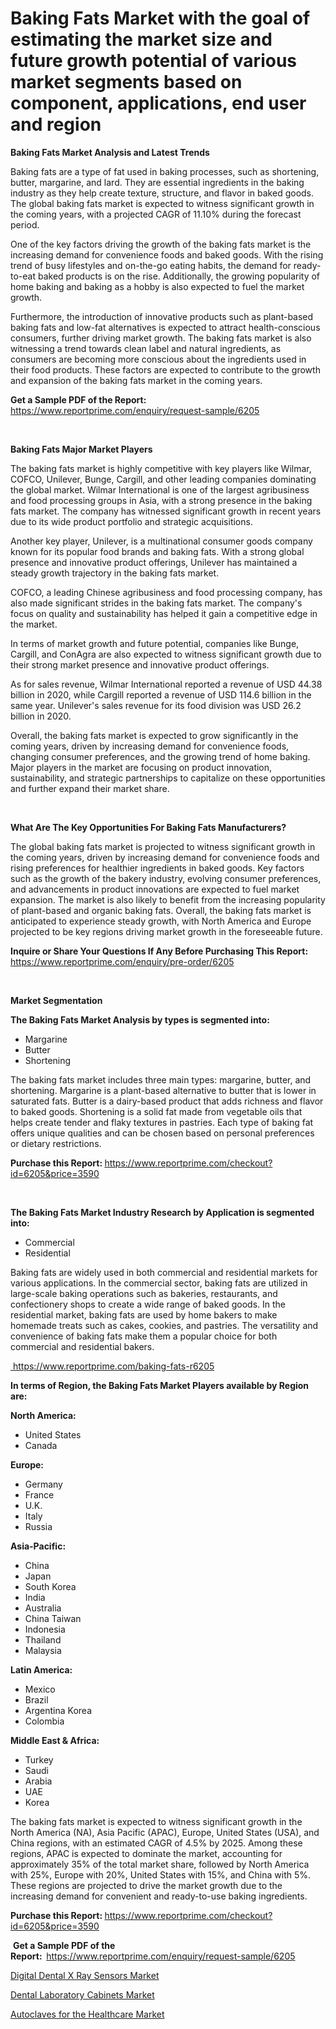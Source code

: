 <p><h1>Baking Fats Market with the goal of estimating the market size and future growth potential of various market segments based on component, applications, end user and region</h1></p><p><strong>Baking Fats Market Analysis and Latest Trends</strong></p>
<p><p>Baking fats are a type of fat used in baking processes, such as shortening, butter, margarine, and lard. They are essential ingredients in the baking industry as they help create texture, structure, and flavor in baked goods. The global baking fats market is expected to witness significant growth in the coming years, with a projected CAGR of 11.10% during the forecast period.</p><p>One of the key factors driving the growth of the baking fats market is the increasing demand for convenience foods and baked goods. With the rising trend of busy lifestyles and on-the-go eating habits, the demand for ready-to-eat baked products is on the rise. Additionally, the growing popularity of home baking and baking as a hobby is also expected to fuel the market growth.</p><p>Furthermore, the introduction of innovative products such as plant-based baking fats and low-fat alternatives is expected to attract health-conscious consumers, further driving market growth. The baking fats market is also witnessing a trend towards clean label and natural ingredients, as consumers are becoming more conscious about the ingredients used in their food products. These factors are expected to contribute to the growth and expansion of the baking fats market in the coming years.</p></p>
<p><strong>Get a Sample PDF of the Report:&nbsp;</strong> <a href="https://www.reportprime.com/enquiry/request-sample/6205">https://www.reportprime.com/enquiry/request-sample/6205</a></p>
<p>&nbsp;</p>
<p><strong>Baking Fats Major Market Players</strong></p>
<p><p>The baking fats market is highly competitive with key players like Wilmar, COFCO, Unilever, Bunge, Cargill, and other leading companies dominating the global market. Wilmar International is one of the largest agribusiness and food processing groups in Asia, with a strong presence in the baking fats market. The company has witnessed significant growth in recent years due to its wide product portfolio and strategic acquisitions.</p><p>Another key player, Unilever, is a multinational consumer goods company known for its popular food brands and baking fats. With a strong global presence and innovative product offerings, Unilever has maintained a steady growth trajectory in the baking fats market.</p><p>COFCO, a leading Chinese agribusiness and food processing company, has also made significant strides in the baking fats market. The company's focus on quality and sustainability has helped it gain a competitive edge in the market.</p><p>In terms of market growth and future potential, companies like Bunge, Cargill, and ConAgra are also expected to witness significant growth due to their strong market presence and innovative product offerings.</p><p>As for sales revenue, Wilmar International reported a revenue of USD 44.38 billion in 2020, while Cargill reported a revenue of USD 114.6 billion in the same year. Unilever's sales revenue for its food division was USD 26.2 billion in 2020.</p><p>Overall, the baking fats market is expected to grow significantly in the coming years, driven by increasing demand for convenience foods, changing consumer preferences, and the growing trend of home baking. Major players in the market are focusing on product innovation, sustainability, and strategic partnerships to capitalize on these opportunities and further expand their market share.</p></p>
<p>&nbsp;</p>
<p><strong>What Are The Key Opportunities For Baking Fats Manufacturers?</strong></p>
<p><p>The global baking fats market is projected to witness significant growth in the coming years, driven by increasing demand for convenience foods and rising preferences for healthier ingredients in baked goods. Key factors such as the growth of the bakery industry, evolving consumer preferences, and advancements in product innovations are expected to fuel market expansion. The market is also likely to benefit from the increasing popularity of plant-based and organic baking fats. Overall, the baking fats market is anticipated to experience steady growth, with North America and Europe projected to be key regions driving market growth in the foreseeable future.</p></p>
<p><strong>Inquire or Share Your Questions If Any Before Purchasing This Report:</strong> <a href="https://www.reportprime.com/enquiry/pre-order/6205">https://www.reportprime.com/enquiry/pre-order/6205</a></p>
<p>&nbsp;</p>
<p><strong>Market Segmentation</strong></p>
<p><strong>The Baking Fats Market Analysis by types is segmented into:</strong></p>
<p><ul><li>Margarine</li><li>Butter</li><li>Shortening</li></ul></p>
<p><p>The baking fats market includes three main types: margarine, butter, and shortening. Margarine is a plant-based alternative to butter that is lower in saturated fats. Butter is a dairy-based product that adds richness and flavor to baked goods. Shortening is a solid fat made from vegetable oils that helps create tender and flaky textures in pastries. Each type of baking fat offers unique qualities and can be chosen based on personal preferences or dietary restrictions.</p></p>
<p><strong>Purchase this Report:&nbsp;</strong><a href="https://www.reportprime.com/checkout?id=6205&price=3590">https://www.reportprime.com/checkout?id=6205&price=3590</a></p>
<p>&nbsp;</p>
<p><strong>The Baking Fats Market Industry Research by Application is segmented into:</strong></p>
<p><ul><li>Commercial</li><li>Residential</li></ul></p>
<p><p>Baking fats are widely used in both commercial and residential markets for various applications. In the commercial sector, baking fats are utilized in large-scale baking operations such as bakeries, restaurants, and confectionery shops to create a wide range of baked goods. In the residential market, baking fats are used by home bakers to make homemade treats such as cakes, cookies, and pastries. The versatility and convenience of baking fats make them a popular choice for both commercial and residential bakers.</p></p>
<p><a href="https://www.reportprime.com/baking-fats-r6205">&nbsp;https://www.reportprime.com/baking-fats-r6205</a></p>
<p><strong>In terms of Region, the Baking Fats Market Players available by Region are:</strong></p>
<p>
    <p> <strong> North America: </strong>
        <ul>
            <li>United States</li>
            <li>Canada</li>
        </ul>
        </p> 
    <p> <strong> Europe: </strong>
        <ul>
            <li>Germany</li>
            <li>France</li>
            <li>U.K.</li>
            <li>Italy</li>
            <li>Russia</li>
        </ul>
        </p> 
    <p> <strong> Asia-Pacific: </strong>
        <ul>
            <li>China</li>
            <li>Japan</li>
            <li>South Korea</li>
            <li>India</li>
            <li>Australia</li>
            <li>China Taiwan</li>
            <li>Indonesia</li>
            <li>Thailand</li>
            <li>Malaysia</li>
        </ul>
        </p> 
    <p> <strong> Latin America: </strong>
        <ul>
            <li>Mexico</li>
            <li>Brazil</li>
            <li>Argentina Korea</li>
            <li>Colombia</li>
        </ul>
        </p> 
    <p> <strong> Middle East & Africa: </strong>
        <ul>
            <li>Turkey</li>
            <li>Saudi</li>
            <li>Arabia</li>
            <li>UAE</li>
            <li>Korea</li>
        </ul>
    </p>
    </p>
<p><p>The baking fats market is expected to witness significant growth in the North America (NA), Asia Pacific (APAC), Europe, United States (USA), and China regions, with an estimated CAGR of 4.5% by 2025. Among these regions, APAC is expected to dominate the market, accounting for approximately 35% of the total market share, followed by North America with 25%, Europe with 20%, United States with 15%, and China with 5%. These regions are projected to drive the market growth due to the increasing demand for convenient and ready-to-use baking ingredients.</p></p>
<p><strong>Purchase this Report: </strong><a href="https://www.reportprime.com/checkout?id=6205&price=3590">https://www.reportprime.com/checkout?id=6205&price=3590</a></p>
<p>&nbsp;<strong>Get a Sample PDF of the Report:&nbsp;&nbsp;</strong><a href="https://www.reportprime.com/enquiry/request-sample/6205">https://www.reportprime.com/enquiry/request-sample/6205</a></p>
<p><strong></strong></p>
<p><p><a href="https://issuu.com/reportprime-2/docs/digital-dental-x-ray-sensors-market_f6cd807fc91aba">Digital Dental X Ray Sensors Market</a></p><p><a href="https://issuu.com/reportprime-2/docs/dental-laboratory-cabinets-market-size-2030.pptx">Dental Laboratory Cabinets Market</a></p><p><a href="https://issuu.com/reportprime-2/docs/autoclaves-for-the-healthcare-market-size-2030.ppt">Autoclaves for the Healthcare Market</a></p></p>